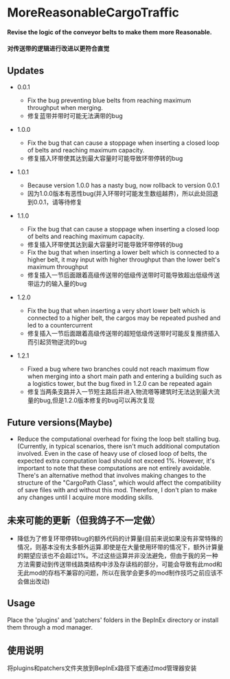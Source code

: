 # MoreReasonableCargoTraffic

#### Revise the logic of the conveyor belts to make them more Reasonable.
#### 对传送带的逻辑进行改进以更符合直觉

## Updates

* 0.0.1
  * Fix the bug preventing blue belts from reaching maximum throughput when merging.
  * 修复蓝带并带时可能无法满带的bug

* 1.0.0
  * Fix the bug that can cause a stoppage when inserting a closed loop of belts and reaching maximum capacity.
  * 修复插入环带使其达到最大容量时可能导致环带停转的bug

* 1.0.1
  * Because version 1.0.0 has a nasty bug, now rollback to version 0.0.1
  * 因为1.0.0版本有恶性bug(并入环带时可能发生数组越界)，所以此处回退到0.0.1，请等待修复

* 1.1.0
  * Fix the bug that can cause a stoppage when inserting a closed loop of belts and reaching maximum capacity.
  * 修复插入环带使其达到最大容量时可能导致环带停转的bug
  * Fix the bug that when inserting a lower belt which is connected to a higher belt, it may input with higher throughput than the lower belt's maximum throughput
  * 修复插入一节后面跟着高级传送带的低级传送带时可能导致超出低级传送带运力的输入量的bug

* 1.2.0
  * Fix the bug that when inserting a very short lower belt which is connected to a higher belt, the cargos may be repeated pushed and led to a countercurrent
  * 修复插入一节后面跟着高级传送带的超短低级传送带时可能反复推挤插入而引起货物逆流的bug

* 1.2.1
  * Fixed a bug where two branches could not reach maximum flow when merging into a short main path and entering a building such as a logistics tower, but the bug fixed in 1.2.0 can be repeated again
  * 修复当两条支路并入一节短主路后并进入物流塔等建筑时无法达到最大流量的bug,但是1.2.0版本修复的bug可以再次复现

## Future versions(Maybe)
*  Reduce the computational overhead for fixing the loop belt stalling bug.(Currently, in typical scenarios, there isn't much additional computation involved. Even in the case of heavy use of closed loop of belts, the expected extra computation load should not exceed 1%. However, it's important to note that these computations are not entirely avoidable. There's an alternative method that involves making changes to the structure of the "CargoPath Class", which would affect the compatibility of save files with and without this mod. Therefore, I don't plan to make any changes until I acquire more modding skills.

## 未来可能的更新（但我鸽子不一定做）
* 降低为了修复环带停转bug的额外代码的计算量(目前来说如果没有非常特殊的情况，则基本没有太多额外运算.即使是在大量使用环带的情况下，额外计算量的期望应该也不会超过1%。不过这些运算并非没法避免，但由于我的另一种方法需要动到传送带线路类结构中涉及存读档的部分，可能会导致有此mod和无此mod的存档不兼容的问题，所以在我学会更多的mod制作技巧之前应该不会做出改动)

## Usage

Place the 'plugins' and 'patchers' folders in the BepInEx directory or install them through a mod manager.

## 使用说明

将plugins和patchers文件夹放到BepInEx路径下或通过mod管理器安装